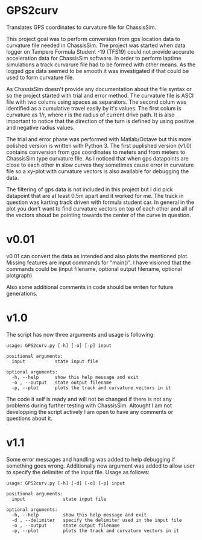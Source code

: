 # GPS2curv
Translates GPS coordinates to curvature file for ChassisSim.

This project goal was to perform conversion from gps location data to curvature file needed in ChassisSim. The project was started when data logger on Tampere Formula Student -19 (TFS19) could not provide accurate acceleration data for ChassisSim software. In order to perform laptime simulations a track curvarure file had to be formed with other means. As the logged gps data seemed to be smooth it was investigated if that could be used to form curvature file.

As ChassisSim doesn't provide any documentation about the file syntax or so the project started with trial and error method. The curvature file is ASCI file with two colums using spaces as separators. The second colum was identified as a cumulative travel easily by it's values. The first colum is curvature as 1/r, where r is the radius of current drive path. It is also important to notice that the direction of the turn is defined by using positive and negative radius values.

The trial and error phase was performed with Matlab/Octave but this more polished version is written with Python 3. The first puplished version (v1.0) contains conversion from gps coordinates to meters and from meters to ChassisSim type curvature file. As I noticed that when gps datapoints are close to each other in slow curves they sometimes cause error in curvature file so a xy-plot with curvature vectors is also available for debugging the data.

The filtering of gps data is not included in this project but I did pick datapoint that are at least 0.5m apart and it worked for me. The track in question was karting track driven with formula student car. In general in the plot you don't want to find curvature vectors on top of each other and all of the vectors shoud be pointing towards the center of the curve in question.

# v0.01
v0.01 can convert the data as intended and also plots the mentioned plot.
Missing features are input commands for "main()". I have visioned that the commands could be (input filename, optional output filename, optional plotgraph)

Also some additional comments in code should be writen for future generations.

# v1.0
The script has now three arguments and usage is following:
```
usage: GPS2curv.py [-h] [-o] [-p] input

positional arguments:
  input           state input file

optional arguments:
  -h, --help      show this help message and exit
  -o , --output   state output filename
  -p, --plot      plots the track and curvature vectors in it
```

The code it self is ready and will not be changed if there is not any problems during further testing with ChassisSim. Altought I am not developping the script actively I am open to have any comments or questions about it.

# v1.1
Some error messages and handling was added to help debugging if something goes wrong.
Additionally new argument was added to allow user to specify the delimiter of the input file. Usage as follows:
```
usage: GPS2curv.py [-h] [-d] [-o] [-p] input

positional arguments:
  input              state input file

optional arguments:
  -h, --help         show this help message and exit
  -d , --delimiter   specify the delimiter used in the input file
  -o , --output      state output filename
  -p, --plot         plots the track and curvature vectors in it

```